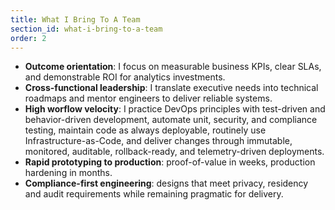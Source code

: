 ```yaml
---
title: What I Bring To A Team
section_id: what-i-bring-to-a-team
order: 2
---
```


* **Outcome orientation**: I focus on measurable business KPIs, clear SLAs, and demonstrable ROI for analytics investments.
* **Cross-functional leadership**: I translate executive needs into technical roadmaps and mentor engineers to deliver reliable systems.
* **High worflow velocity**: I practice DevOps principles with test-driven and behavior-driven development, automate unit, security, and compliance testing, maintain code as always deployable, routinely use Infrastructure-as-Code, and deliver changes through immutable, monitored, auditable, rollback-ready, and telemetry-driven deployments.
* **Rapid prototyping to production**: proof-of-value in weeks, production hardening in months.
* **Compliance-first engineering**: designs that meet privacy, residency and audit requirements while remaining pragmatic for delivery.
